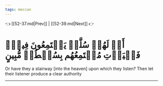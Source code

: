 ```yaml
---
tags: meccan
---
```


👈 [[52-37.md|Prev]] | [[52-39.md|Next]] 👉

# أَمۡ لَهُمۡ سُلَّمٞ يَسۡتَمِعُونَ فِيهِۖ فَلۡيَأۡتِ مُسۡتَمِعُهُم بِسُلۡطَٰنٖ مُّبِينٍ

Or have they a stairway [into the heaven] upon which they listen? Then let their listener produce a clear authority

---

